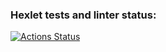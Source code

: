 ### Hexlet tests and linter status:
[![Actions Status](https://github.com/imgyrdym/sql-for-developers-project-136/actions/workflows/hexlet-check.yml/badge.svg)](https://github.com/imgyrdym/sql-for-developers-project-136/actions)